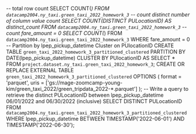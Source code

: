   -- total row count
SELECT
  COUNT(*)
FROM
  `datacamp2004.ny_taxi.green_taxi_2022_homework_3`
  -- count distinct number of column value count
SELECT
  COUNT(DISTINCT PULocationID) AS distinct_count
FROM
  `datacamp2004.ny_taxi.green_taxi_2022_homework_3`
  -- count fare_amount = 0
SELECT
  COUNT(*)
FROM
  `datacamp2004.ny_taxi.green_taxi_2022_homework_3`
WHERE
  fare_amount = 0
  -- Partition by lpep_pickup_datetime Cluster on PUlocationID
CREATE TABLE
  `green_taxi_2022_homework_3_partitioned_clustered`
PARTITION BY
  DATE(lpep_pickup_datetime)
CLUSTER BY
  PUlocationID AS
SELECT
  *
FROM
  `project.dataset.ny_taxi.green_taxi_2022_homework_3`;
CREATE OR REPLACE EXTERNAL TABLE
  `green_taxi_2022_homework_3_partitioned_clustered` OPTIONS ( format = 'parquet',
    uris = ['gs://mage-zoomcamp-young-kim/green_taxi_2022/green_tripdata_2022-*.parquet'] );
  -- Write a query to retrieve the distinct PULocationID between lpep_pickup_datetime 06/01/2022 and 06/30/2022 (inclusive)
SELECT
  DISTINCT PULocationID
FROM
  `datacamp2004.ny_taxi.green_taxi_2022_homework_3_partitioned_clustered`
WHERE
  lpep_pickup_datetime BETWEEN TIMESTAMP('2022-06-01')
  AND TIMESTAMP('2022-06-30');